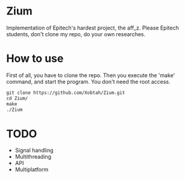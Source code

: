 # Zium
Implementation of Epitech's hardest project, the aff_z. Please Epitech students, don't clone my repo, do your own researches.

# How to use
First of all, you have to clone the repo. Then you execute the 'make' command, and start the program. You don't need the root access.

```markdown
git clone https://github.com/Xobtah/Zium.git
cd Zium/
make
./Zium
```

# TODO

 - Signal handling
 - Multithreading
 - API
 - Multiplatform